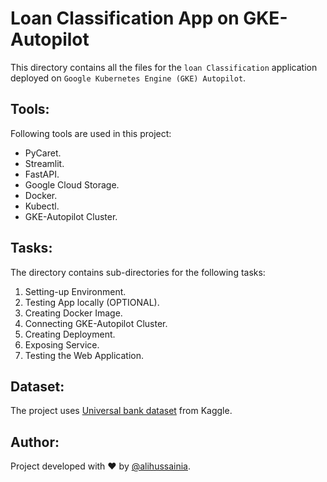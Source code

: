 # Loan Classification App on GKE-Autopilot
This directory contains all the files for the `loan Classification` application deployed on `Google Kubernetes Engine (GKE) Autopilot`. 

## Tools:
Following tools are used in this project:

- PyCaret.
- Streamlit.
- FastAPI.
- Google Cloud Storage.
- Docker.
- Kubectl.
- GKE-Autopilot Cluster.

## Tasks:
The directory contains sub-directories for the following tasks:

1. Setting-up Environment.
3. Testing App locally (OPTIONAL).
4. Creating Docker Image.
5. Connecting GKE-Autopilot Cluster.
6. Creating Deployment.
7. Exposing Service.
8. Testing the Web Application.

## Dataset: 
The project uses [Universal bank dataset](https://www.kaggle.com/sriharipramod/bank-loan-classification) from Kaggle.

## Author:
Project developed with ❤️ by [@alihussainia](https://www.github.com/alihussainia).
